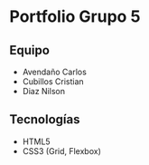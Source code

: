 # Portfolio Grupo 5

## Equipo

- Avendaño Carlos
- Cubillos Cristian
- Diaz Nilson

## Tecnologías

- HTML5
- CSS3 (Grid, Flexbox)
